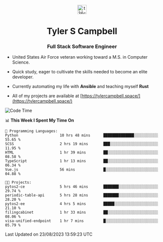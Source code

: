 <p align="center">
<a href="https://www.linkedin.com/in/t36campbell" target="blank"><img align="center" src="https://ik.imagekit.io/t36campbell/Portfolio/linkedin.png.original_m8bbGgPh6.png" alt="t36campbell" height="30" width="30" /></a>
</p>
<h1 align="center">Tyler S Campbell</h1>
<h3 align="center">Full Stack Software Engineer</h3>

* United States Air Force veteran working toward a M.S. in Computer Science.

* Quick study, eager to cultivate the skills needed to become an elite developer.

* Currently automating my life with **Ansible** and teaching myself **Rust**

* All of my projects are available at [https://tylercampbell.space/](https://tylercampbell.space/)

<!--START_SECTION:waka-->
![Code Time](http://img.shields.io/badge/Code%20Time-2%2C721%20hrs%2041%20mins-blue)

📊 **This Week I Spent My Time On** 

```text
💬 Programming Languages: 
Python                   10 hrs 48 mins      ██████████████░░░░░░░░░░░   55.65 % 
SCSS                     2 hrs 19 mins       ███░░░░░░░░░░░░░░░░░░░░░░   11.95 % 
HTML                     1 hr 39 mins        ██░░░░░░░░░░░░░░░░░░░░░░░   08.58 % 
TypeScript               1 hr 13 mins        ██░░░░░░░░░░░░░░░░░░░░░░░   06.34 % 
Vue.js                   56 mins             █░░░░░░░░░░░░░░░░░░░░░░░░   04.88 % 

🐱‍💻 Projects: 
pytos2-ce                5 hrs 46 mins       ███████░░░░░░░░░░░░░░░░░░   29.74 % 
periodic-table-api       5 hrs 28 mins       ███████░░░░░░░░░░░░░░░░░░   28.20 % 
pytos2-ee                4 hrs 5 mins        █████░░░░░░░░░░░░░░░░░░░░   21.10 % 
filingcabinet            1 hr 33 mins        ██░░░░░░░░░░░░░░░░░░░░░░░   08.06 % 
visa-unified-endpoint    1 hr 7 mins         █░░░░░░░░░░░░░░░░░░░░░░░░   05.79 % 
```


 Last Updated on 23/08/2023 13:59:23 UTC
<!--END_SECTION:waka-->
